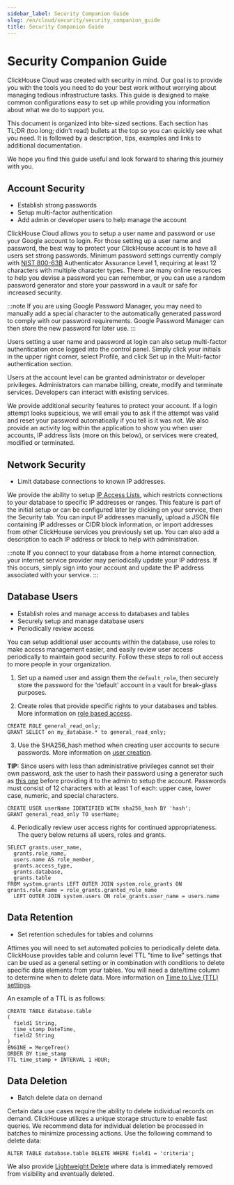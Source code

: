 ```yaml
---
sidebar_label: Security Companion Guide
slug: /en/cloud/security/security_companion_guide
title: Security Companion Guide
---
```

# Security Companion Guide

ClickHouse Cloud was created with security in mind. Our goal is to provide you with the tools you need to do your best work without worrying about
managing tedious infrastructure tasks. This guide is designed to make common configurations easy to set up while providing you information about 
what we do to support you.

This document is organized into bite-sized sections. Each section has TL;DR (too long; didn't read) bullets at the top so you can quickly see what you
need. It is followed by a description, tips, examples and links to additional documentation.

We hope you find this guide useful and look forward to sharing this journey with you.

## Account Security
- Establish strong passwords
- Setup multi-factor authentication
- Add admin or developer users to help manage the account

ClickHouse Cloud allows you to setup a user name and password or use your Google account to login. For those setting up a user name and password, the 
best way to protect your ClickHouse account is to have all users set strong passwords. Minimum password settings currently comply with 
[NIST 800-63B](https://pages.nist.gov/800-63-3/sp800-63b.html#sec4) Authenticator Assurance Level 1, requiring at least 12 characters with multiple 
character types. There are many online resources to help you devise a password you can remember, or you can use a random password generator and 
store your password in a vault or safe for increased security. 

:::note 
If you are using Google Password Manager, you may need to manually add a special character to the automatically generated password
to comply with our password requirements. Google Password Manager can then store the new password for later use.
:::

Users setting a user name and password at login can also setup multi-factor authentication once logged into the control panel. Simply click your
initials in the upper right corner, select Profile, and click Set up in the Multi-factor authentication section.

Users at the account level can be granted administrator or developer privileges. Administrators can manabe billing, create, modify and 
terminate services. Developers can interact with existing services.

We provide additional security features to protect your account. If a login attempt looks supsicious, we will email you to ask if the attempt was
valid and reset your password automatically if you tell is it was not. We also provide an activity log within the application to show you when user 
accounts, IP address lists (more on this below), or services were created, modified or terminated.

## Network Security
- Limit database connections to known IP addresses.

We provide the ability to setup [IP Access Lists](/docs/en/cloud/security/ip-access-list.md), which restricts connections to your database to 
specific IP addresses or ranges. This feature is part of the initial setup or can be configured later by clicking on your service, then the Security tab. You can input IP addresses manually, 
upload a JSON file containing IP addresses or CIDR block information, or import addresses from other ClickHouse services you previously set up. 
You can also add a description to each IP address or block to help with administration.

:::note
If you connect to your database from a home internet connection, your internet service provider may periodically update your IP address. If this occurs,
simply sign into your account and update the IP address associated with your service.
:::

## Database Users
- Establish roles and manage access to databases and tables
- Securely setup and manage database users
- Periodically review access

You can setup additional user accounts within the database, use roles to make access management easier, and easily review user access periodically
to maintain good security. Follow these steps to roll out access to more people in your organization.
1. Set up a named user and assign them the `default_role`, then securely store the password for the 'default' account in a vault for break-glass purposes.

2. Create roles that provide specific rights to your databases and tables. 
More information on [role based access](/docs/en/sql-reference/statements/create/role.md).
``` 
CREATE ROLE general_read_only;
GRANT SELECT on my_database.* to general_read_only;
```

3. Use the SHA256_hash method when creating user accounts to secure passwords. More information on [user creation](/docs/en/sql-reference/statements/create/user.md).

**TIP:** Since users with less than administrative privileges cannot set their own password, ask the user to hash their password using a generator
such as [this one](https://tools.keycdn.com/sha256-online-generator) before providing it to the admin to setup the account. Passwords must consist of
12 characters with at least 1 of each: upper case, lower case, numeric, and special characters.

``` 
CREATE USER userName IDENTIFIED WITH sha256_hash BY 'hash';
GRANT general_read_only TO userName;
```

4. Periodically review user access rights for continued appropriateness. The query below returns all users, roles and grants.

```
SELECT grants.user_name,
  grants.role_name,
  users.name AS role_member,
  grants.access_type,
  grants.database,
  grants.table
FROM system.grants LEFT OUTER JOIN system.role_grants ON grants.role_name = role_grants.granted_role_name
  LEFT OUTER JOIN system.users ON role_grants.user_name = users.name
```

## Data Retention
- Set retention schedules for tables and columns

Attimes you will need to set automated policies to periodically delete data. ClickHouse provides table and column level TTL "time to live" settings that
can be used as a general setting or in combination with conditions to delete specific data elements from your tables. You will need a date/time column
to determine when to delete data. More information on [Time to Live (TTL) settings](/docs/en/engines/table-engines/mergetree-family/mergetree.md/#table_engine-mergetree-ttl).

An example of a TTL is as follows:
```
CREATE TABLE database.table
(
  field1 String,
  time_stamp DateTime,
  field2 String
)
ENGINE = MergeTree()
ORDER BY time_stamp
TTL time_stamp + INTERVAL 1 HOUR;
```

## Data Deletion
- Batch delete data on demand

Certain data use cases require the ability to delete individual records on demand. ClickHouse utilizes a unique storage structure to enable fast queries.
We recommend data for individual deletion be processed in batches to minimize processing actions. Use the following command to delete data:
```
ALTER TABLE database.table DELETE WHERE field1 = 'criteria';
```
We also provide [Lightweight Delete](/docs/en/sql-reference/statements/delete.md/#lightweight-delete-internals) where data is immediately removed from visibility and eventually deleted.
